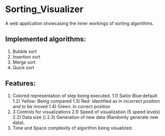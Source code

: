# Sorting_Visualizer

A web application showcasing the inner workings of sorting algorithms.

## Implemented algorithms:
1) Bubble sort
3) Insertion sort
4) Merge sort
5) Quick sort

## Features:
1) Colored representation of step being executed.
  1.1) Sailor Blue:default
  1.2) Yellow: Being compared
  1.3) Red: Identified as in incorrect position and to be moved
  1.4) Green: In correct position
2) 3 Controls for visualizations
  2.1) Speed of visualization (5 speed levels)
  2.2) Data size ()
  2.3) Generation of new data (Randomly generate new data).
4) Time and Space complexity of algorithm being visualized.
